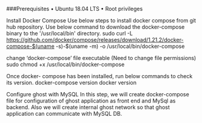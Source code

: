 ###Prerequisites
•	Ubuntu 18.04 LTS
•	Root privileges

Install Docker Compose
Use below steps to install docker compose from git hub repository.
Use below command to download the docker-compose binary to the '/usr/local/bin' directory.
sudo curl -L https://github.com/docker/compose/releases/download/1.21.2/docker-compose-$(uname -s)-$(uname -m) -o /usr/local/bin/docker-compose

change ‘docker-compose’ file executable (Need to change file permissions)
sudo chmod +x /usr/local/bin/docker-compose

Once docker- compose has been installed, run below commands to check its version.
docker-compose version
docker version

Configure ghost with MySQL
In this step, we will create docker-compose file for configuration of ghost application as front end and MySql as backend. Also we will create internal ghost network so that ghost application can communicate with MySQL DB.
 



